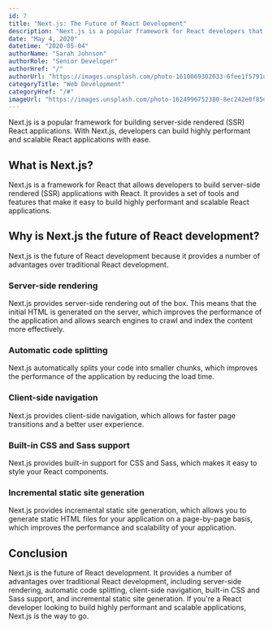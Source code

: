 ```yaml
---
id: 7
title: "Next.js: The Future of React Development"
description: "Next.js is a popular framework for React developers that allows them to build server-side rendered React applications with ease. Learn why Next.js is the future of React development."
date: "May 4, 2020"
datetime: "2020-05-04"
authorName: "Sarah Johnson"
authorRole: "Senior Developer"
authorHref: "/"
authorUrl: "https://images.unsplash.com/photo-1610069302033-6fee1f5791d2?ixlib=rb-4.0.3&ixid=MnwxMjA3fDB8MHxwaG90by1wYWdlfHx8fGVufDB8fHx8&auto=format&fit=crop&w=465&q=80"
categoryTitle: "Web Development"
categoryHref: "/#"
imageUrl: "https://images.unsplash.com/photo-1624996752380-8ec242e0f85d?ixlib=rb-4.0.3&ixid=MnwxMjA3fDB8MHxwaG90by1wYWdlfHx8fGVufDB8fHx8&auto=format&fit=crop&w=387&q=80"
---
```


Next.js is a popular framework for building server-side rendered (SSR) React applications. With Next.js, developers can build highly performant and scalable React applications with ease.

## What is Next.js?

Next.js is a framework for React that allows developers to build server-side rendered (SSR) applications with React. It provides a set of tools and features that make it easy to build highly performant and scalable React applications.

## Why is Next.js the future of React development?

Next.js is the future of React development because it provides a number of advantages over traditional React development.

### Server-side rendering

Next.js provides server-side rendering out of the box. This means that the initial HTML is generated on the server, which improves the performance of the application and allows search engines to crawl and index the content more effectively.

### Automatic code splitting

Next.js automatically splits your code into smaller chunks, which improves the performance of the application by reducing the load time.

### Client-side navigation

Next.js provides client-side navigation, which allows for faster page transitions and a better user experience.

### Built-in CSS and Sass support

Next.js provides built-in support for CSS and Sass, which makes it easy to style your React components.

### Incremental static site generation

Next.js provides incremental static site generation, which allows you to generate static HTML files for your application on a page-by-page basis, which improves the performance and scalability of your application.

## Conclusion

Next.js is the future of React development. It provides a number of advantages over traditional React development, including server-side rendering, automatic code splitting, client-side navigation, built-in CSS and Sass support, and incremental static site generation. If you're a React developer looking to build highly performant and scalable applications, Next.js is the way to go.